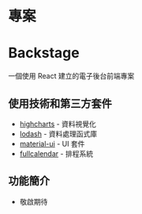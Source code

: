 # 專案

# Backstage

一個使用 React 建立的電子後台前端專案

## 使用技術和第三方套件

- [highcharts](https://www.highcharts.com/) - 資料視覺化
- [lodash](https://lodash.com/) - 資料處理函式庫
- [material-ui](https://mui.com/) - UI 套件
- [fullcalendar](https://fullcalendar.io/) - 排程系統

## 功能簡介

- 敬啟期待

